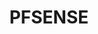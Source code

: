 ---
title: PFSENSE
crosslinks:
- homelab
- youtubefactsbot
- HomeNetworking
- networking
- elasticsearch
- youtubot
- sysadmin
- xkcd
- raspberry_pi
- lanparty
- Netgate
- alotabot
- shittykickstarters
- Assistance
- toolbox
- ubiquiti
- macsysadmin
- autotldr
- ThatPeelingFeeling
- DotA2
---
